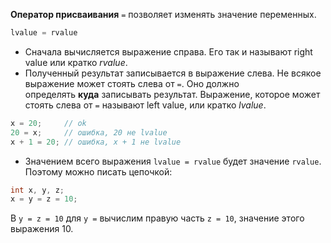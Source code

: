 **Оператор присваивания** `=` позволяет изменять значение переменных.

```cpp
lvalue = rvalue
```

- Сначала вычисляется выражение справа. Его так и называют right value или кратко _rvalue_.
- Полученный результат записывается в выражение слева. Не всякое выражение может стоять слева от `=`. Оно должно определять **куда** записывать результат. Выражение, которое может стоять слева от `=` называют left value, или кратко _lvalue_.

```cpp
x = 20;     // ok
20 = x;     // ошибка, 20 не lvalue
x + 1 = 20; // ошибка, x + 1 не lvalue
```

- Значением всего выражения `lvalue = rvalue` будет значение `rvalue`. Поэтому можно писать цепочкой:

```cpp
int x, y, z;
x = y = z = 10;
```

В `y = z = 10` для `y =` вычислим правую часть `z = 10`, значение этого выражения 10.

